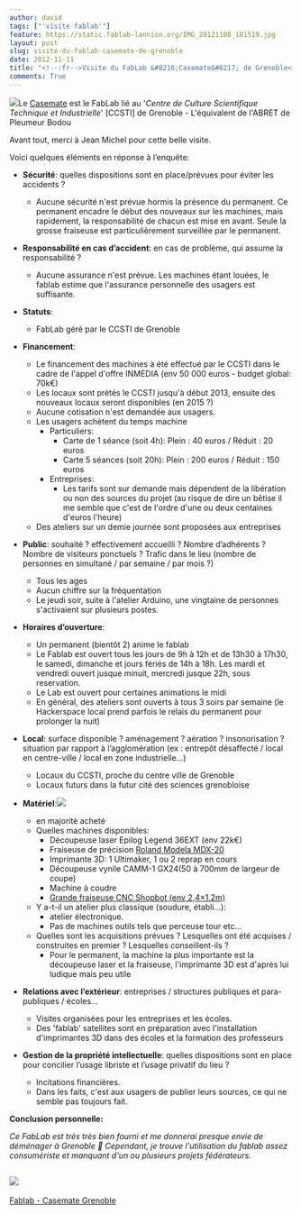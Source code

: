 ```yaml
---
author: david
tags: ["'visite fablab'"]
feature: https://static.fablab-lannion.org/IMG_20121108_181519.jpg
layout: post
slug: visite-du-fablab-casemate-de-grenoble
date: 2012-11-11
title: "<!--:fr-->Visite du FabLab &#8216;Casemate&#8217; de Grenoble<!--:-->"
comments: True
---
```

![](https://lh3.googleusercontent.com/-nzQXwukUiDc/UJvo8kEvLcI/AAAAAAAAQjU/CepRth17v0s/s837/IMG_20121108_181519.jpg)Le
[Casemate](http://fablab.ccsti-grenoble.org/) est le FabLab lié au '_Centre de
Culture Scientifique Technique et Industrielle_' [CCSTI] de Grenoble -
L'équivalent de l'ABRET de Pleumeur Bodou

Avant tout, merci à Jean Michel pour cette belle visite.

Voici quelques éléments en réponse à l’enquête:

  * **Sécurité**: quelles dispositions sont en place/prévues pour éviter les accidents ? 
    * Aucune sécurité n'est prévue hormis la présence du permanent. Ce permanent encadre le début des nouveaux sur les machines, mais rapidement, la responsabilité de chacun est mise en avant. Seule la grosse fraiseuse est particulièrement surveillée par le permanent.
  * **Responsabilité en cas d’accident**: en cas de problème, qui assume la responsabilité ? 
    * Aucune assurance n'est prévue. Les machines étant louées, le fablab estime que l'assurance personnelle des usagers est suffisante.
  * **Statuts**: 
    * FabLab géré par le CCSTI de Grenoble
  * **Financement**: 
    * Le financement des machines à été effectué par le CCSTI dans le cadre de l'appel d'offre INMEDIA (env 50 000 euros - budget global: 70k€)
    * Les locaux sont prétés le CCSTI jusqu'à début 2013, ensuite des nouveaux locaux seront disponibles (en 2015 ?)
    * Aucune cotisation n'est demandée aux usagers.
    * Les usagers achètent du temps machine 
      * Particuliers: 
        * Carte de 1 séance (soit 4h): Plein : 40 euros / Réduit : 20 euros
        * Carte 5 séances (soit 20h): Plein : 200 euros / Réduit : 150 euros
      * Entreprises: 
        * Les tarifs sont sur demande mais dépendent de la libération ou non des sources du projet (au risque de dire un bêtise il me semble que c'est de l'ordre d'une ou deux centaines d'euros l'heure)
    * Des ateliers sur un demie journée sont proposées aux entreprises

  * **Public**: souhaité ? effectivement accueilli ? Nombre d’adhérents ? Nombre de visiteurs ponctuels ? Trafic dans le lieu (nombre de personnes en simultané / par semaine / par mois ?) 
    * Tous les ages
    * Aucun chiffre sur la fréquentation
    * Le jeudi soir, suite à l'atelier Arduino, une vingtaine de personnes s'activaient sur plusieurs postes.
  * **Horaires d’ouverture**: 
    * Un permanent (bientôt 2) anime le fablab
    * Le Fablab est ouvert tous les jours de 9h à 12h et de 13h30 à 17h30, le samedi, dimanche et jours fériés de 14h à 18h. Les mardi et vendredi ouvert jusque minuit, mercredi jusque 22h, sous reservation.
    * Le Lab est ouvert pour certaines animations le midi
    * En général, des ateliers sont ouverts à tous 3 soirs par semaine (le Hackerspace local prend parfois le relais du permanent pour prolonger la nuit)
  * **Local**: surface disponible ? aménagement ? aération ? insonorisation ? situation par rapport à l’agglomération (ex : entrepôt désaffecté / local en centre-ville / local en zone industrielle…) 
    * Locaux du CCSTI, proche du centre ville de Grenoble
    * Locaux futurs dans la futur cité des sciences grenobloise
  * **Matériel**:![](https://lh6.googleusercontent.com/-bc1AiUWv--k/UJvtVFpSWuI/AAAAAAAAQko/_H5HGsm5NQ8/s837/IMG_20121108_182353.jpg)
    * en majorité acheté
    * Quelles machines disponibles: 
      * Découpeuse laser Epilog Legend 36EXT (env 22k€)
      * Fraiseuse de précision [Roland Modela MDX-20](http://fablab.ccsti-grenoble.org/node/15)
      * Imprimante 3D: 1 Ultimaker, 1 ou 2 reprap en cours
      * Découpeuse vynile CAMM-1 GX24(50 à 700mm de largeur de coupe)
      * Machine à coudre
      * [Grande fraiseuse CNC Shopbot (env 2,4×1.2m)](http://fablab.ccsti-grenoble.org/node/17)
    * Y a-t-il un atelier plus classique (soudure, établi…): 
      * atelier électronique.
      * Pas de machines outils tels que perceuse tour etc…
    * Quelles sont les acquisitions prévues ? Lesquelles ont été acquises / construites en premier ? Lesquelles conseillent-ils ? 
      * Pour le permanent, la machine la plus importante est la découpeuse laser et la fraiseuse, l'imprimante 3D est d'après lui ludique mais peu utile
  * **Relations avec l’extérieur**: entreprises / structures publiques et para-publiques / écoles… 
    * Visites organisées pour les entreprises et les écoles.
    * Des 'fablab' satellites sont en préparation avec l'installation d'imprimantes 3D dans des écoles et la formation des professeurs
  * **Gestion de la propriété intellectuelle**: quelles dispositions sont en place pour concilier l’usage libriste et l’usage privatif du lieu ? 
    * Incitations financières.
    * Dans les faits, c'est aux usagers de publier leurs sources, ce qui ne semble pas toujours fait.

**Conclusion personnelle:**

_Ce FabLab est très très bien fourni et me donnerai presque envie de déménager
à Grenoble 🙂 Cependant, je trouve l'utilisation du fablab assez consumériste
et manquant d'un ou plusieurs projets fédérateurs._

[![](https://lh6.googleusercontent.com/-WY7jLboRrjE/UKC2tog8qhE/AAAAAAAAQx4/3z5bJNfsLfc/s160-c/FablabCasemateGrenoble.jpg)](https://picasaweb.google.com/114703046296433556269/FablabCasemateGrenoble?authuser=0&feat=embedwebsite)  
---  
[Fablab - Casemate
Grenoble](https://picasaweb.google.com/114703046296433556269/FablabCasemateGrenoble?authuser=0&feat=embedwebsite)


